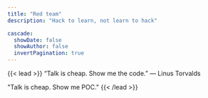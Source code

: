 ```yaml
---
title: "Red team"
description: "Hack to learn, not learn to hack"

cascade:
  showDate: false
  showAuthor: false
  invertPagination: true
---
```


{{< lead >}}
“Talk is cheap. Show me the code.” ― Linus Torvalds

"Talk is cheap. Show me POC."
{{< /lead >}}
